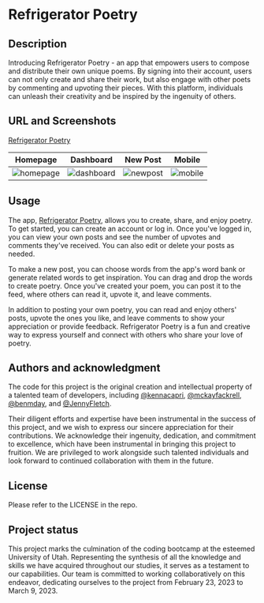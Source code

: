 # Refrigerator Poetry 
## Description
Introducing Refrigerator Poetry - an app that empowers users to compose and distribute their own unique poems. By signing into their account, users can not only create and share their work, but also engage with other poets by commenting and upvoting their pieces. With this platform, individuals can unleash their creativity and be inspired by the ingenuity of others.

## URL and Screenshots
[Refrigerator Poetry ](https://refrigerator-poetry.herokuapp.com/login)

| Homepage | Dashboard | New Post | Mobile |
|---------|---------|---------|---------|
|      ![homepage](https://user-images.githubusercontent.com/110206514/224129114-f718e526-840f-4d11-b0e7-3abbb1f512ac.jpg)   |   ![dashboard](https://user-images.githubusercontent.com/110206514/224129119-094b5506-3977-4155-8ad1-d86754c93b22.jpg)      | ![newpost](https://user-images.githubusercontent.com/110206514/224129109-32728394-5fe9-4f49-a518-69961b26e358.jpg)        |    ![mobile](https://user-images.githubusercontent.com/110206514/224129122-6a22928f-7ca5-4abc-b1de-616c3632f13a.jpg)     |








## Usage
The app, [Refrigerator Poetry](https://refrigerator-poetry.herokuapp.com/), allows you to create, share, and enjoy poetry. To get started, you can create an account or log in. Once you've logged in, you can view your own posts and see the number of upvotes and comments they've received. You can also edit or delete your posts as needed.

To make a new post, you can choose words from the app's word bank or generate related words to get inspiration. You can drag and drop the words to create poetry. Once you've created your poem, you can post it to the feed, where others can read it, upvote it, and leave comments.

In addition to posting your own poetry, you can read and enjoy others' posts, upvote the ones you like, and leave comments to show your appreciation or provide feedback. Refrigerator Poetry is a fun and creative way to express yourself and connect with others who share your love of poetry.

## Authors and acknowledgment
The code for this project is the original creation and intellectual property of a talented team of developers, including [@kennacapri](https://github.com/kennacapri), [@mckayfackrell](https://github.com/mckayfackrell), [@benmday](https://github.com/benmday), and [@JennyFletch](https://github.com/JennyFletch).

Their diligent efforts and expertise have been instrumental in the success of this project, and we wish to express our sincere appreciation for their contributions. We acknowledge their ingenuity, dedication, and commitment to excellence, which have been instrumental in bringing this project to fruition. We are privileged to work alongside such talented individuals and look forward to continued collaboration with them in the future.

## License

Please refer to the LICENSE in the repo.

## Project status
This project marks the culmination of the coding bootcamp at the esteemed University of Utah. Representing the synthesis of all the knowledge and skills we have acquired throughout our studies, it serves as a testament to our capabilities. Our team is committed to working collaboratively on this endeavor, dedicating ourselves to the project from February 23, 2023 to March 9, 2023.
